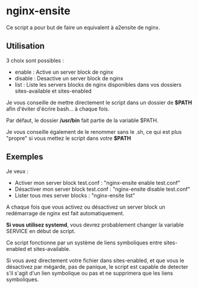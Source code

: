 # nginx-ensite

Ce script a pour but de faire un equivalent à a2ensite de nginx.

## Utilisation

3 choix sont possibles :

* enable : Active un server block de nginx
* disable : Desactive un server block de nginx
* list : Liste les servers blocks de nginx disponibles dans vos dossiers sites-available et sites-enabled

Je vous conseille de mettre directement le script dans un dossier de **$PATH** afin d'éviter d'écrire bash... à chaque fois.

Par défaut, le dossier **/usr/bin** fait partie de la variable $PATH.

Je vous conseille également de le renommer sans le .sh, ce qui est plus "propre" si vous mettez le script dans votre **$PATH**

## Exemples

Je veux :
* Activer mon server block test.conf : "nginx-ensite enable test.conf"
* Désactiver mon server block test.conf : "nginx-ensite disable test.conf"
* Lister tous mes server blocks : "nginx-ensite list"
 
A chaque fois que vous activez ou désactivez un server block un redémarrage de nginx est fait automatiquement.

**Si vous utilisez systemd**, vous devrez probablement changer la variable SERVICE en début de script.

Ce script fonctionne par un système de liens symboliques entre sites-enabled et sites-available.

Si vous avez directement votre fichier dans sites-enabled, et que vous le désactivez par mégarde, pas de panique, le script est capable de detecter s'il s'agit d'un lien symbolique ou pas et ne supprimera que les liens symboliques.

